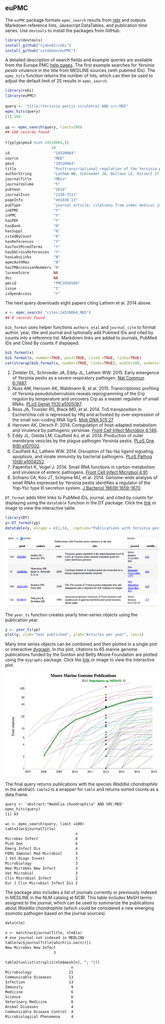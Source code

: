 
## euPMC

 The `euPMC` package formats `epmc_search` results from [rebi](https://github.com/ropensci/rebi) and outputs Markdown reference lists, Javascript DataTables, and publication time series. Use `devtools` to install the packages from GitHub.

```r
library(devtools)
install_github("njahn82/rebi")
install_github("cstubben/euPMC")

```
A detailed description of search fields and example queries are available from the Europe PMC [help pages](https://europepmc.org/Help#directsearch). The first example searches for *Yersinia pestis* virulence in the title from MEDLINE sources (with pubmed IDs).   The `epmc_hits` function returns the number of hits, which can then be used to adjust the default limit of 25 results in `epmc_search`.


```r
library(rebi)
library(euPMC)

query <- "title:(Yersinia pestis virulence) AND src:MED"
epmc_hits(query)
[1] 160

yp <- epmc_search(query, limit=200)
## 160 records found

t(yp[yp$pmid %in% 24520064,])
                     10                                                                                                                                                
id                    "24520064"                                                                                                                                        
source                "MED"                                                                                                                                             
pmid                  "24520064"                                                                                                                                        
title                 "Posttranscriptional regulation of the Yersinia pestis cyclic AMP receptor protein Crp and impact on virulence."                                  
authorString          "Lathem WW, Schroeder JA, Bellows LE, Ritzert JT, Koo JT, Price PA, Caulfield AJ, Goldman WE."                                                    
journalTitle          "MBio"                                                                                                                                            
journalVolume         "5"                                                                                                                                               
pubYear               "2014"                                                                                                                                            
journalIssn           "2150-7511"                                                                                                                                       
pageInfo              "e01038-13"                                                                                                                                       
pubType               "journal article; citations from index medicus journals; research support, non-u.s. gov't; research support, n.i.h., extramural; research-article"
inEPMC                "Y"                                                                                                                                               
inPMC                 "Y"                                                                                                                                               
hasPDF                "Y"                                                                                                                                               
hasBook               "N"                                                                                                                                               
hasSuppl              "N"                                                                                                                                               
citedByCount          "8"                                                                                                                                               
hasReferences         "Y"                                                                                                                                               
hasTextMinedTerms     "Y"                                                                                                                                               
hasDbCrossReferences  "Y"                                                                                                                                               
hasLabsLinks          "N"                                                                                                                                               
epmcAuthMan           "N"                                                                                                                                               
hasTMAccessionNumbers "N"                                                                                                                                               
luceneScore           NA                                                                                                                                                
doi                   NA                                                                                                                                                
pmcid                 "PMC3950509"                                                                                                                                      
issue                 "1"                                                                                                                                               
isOpenAccess          "Y"      
```


The next query downloads eight papers citing Lathem et al. 2014 above. 



```r
x <- epmc_search( "cites:24520064_MED")
## 8 records found
```

`bib_format` uses helper functions `authors_etal` and `journal_cite` to format author, year, title and journal and optionally add Pubmed IDs and cited by counts into a reference list.  Markdown links are added to journals, PubMed IDs and Cited By counts if displayed.


```r
bib_format(x)
bib_format(x, number=TRUE, pmid=TRUE, cited =TRUE, links=TRUE)
cat(strwrap(bib_format(x, number=TRUE, links=TRUE), width=100, exdent=3), sep="\n")
```

1. Zimbler DL, Schroeder JA, Eddy JL, Lathem WW. 2015. Early emergence of Yersinia pestis as a
   severe respiratory pathogen. [Nat Commun 6:7487](http://dx.DOI.org/10.1038/ncomms8487).
2. Nuss AM, Heroven AK, Waldmann B, et al. 2015. Transcriptomic profiling of Yersinia
   pseudotuberculosis reveals reprogramming of the Crp regulon by temperature and uncovers Crp as a
   master regulator of small RNAs. [PLoS Genet
   11(3):e1005087](http://dx.DOI.org/10.1371/journal.pgen.1005087).
3. Ross JA, Trussler RS, Black MD, et al. 2014. Tn5 transposition in Escherichia coli is repressed
   by Hfq and activated by over-expression of the small non-coding RNA SgrS. [Mob DNA
   5(1):27](http://dx.DOI.org/10.1186/s13100-014-0027-z).
4. Heroven AK, Dersch P. 2014. Coregulation of host-adapted metabolism and virulence by pathogenic
   yersiniae. [Front Cell Infect Microbiol 4:146](http://dx.DOI.org/10.3389/fcimb.2014.00146).
5. Eddy JL, Gielda LM, Caulfield AJ, et al. 2014. Production of outer membrane vesicles by the
   plague pathogen Yersinia pestis. [PLoS One
   9(9):e107002](http://dx.DOI.org/10.1371/journal.pone.0107002).
6. Caulfield AJ, Lathem WW. 2014. Disruption of fas-fas ligand signaling, apoptosis, and innate
   immunity by bacterial pathogens. [PLoS Pathog
   10(8):e1004252](http://dx.DOI.org/10.1371/journal.ppat.1004252).
7. Papenfort K, Vogel J. 2014. Small RNA functions in carbon metabolism and virulence of enteric
   pathogens. [Front Cell Infect Microbiol 4:91](http://dx.DOI.org/10.3389/fcimb.2014.00091).
8. Schiano CA, Koo JT, Schipma MJ, et al. 2014. Genome-wide analysis of small RNAs expressed by
   Yersinia pestis identifies a regulator of the Yop-Ysc type III secretion system. [J Bacteriol
   196(9):1659-1670](http://dx.DOI.org/10.1128/jb.01456-13).

`DT_format` adds html links to PubMed IDs, journal, and cited by counts for displaying using the `datatable` function in the DT package.  Click the [link](http://cstubben.github.io/genomes/yp.html) or image to view the interactive table. 


```r
library(DT)
y<-DT_format(yp)
datatable(y, escape = c(1,5),  caption="Publications with Yersinia pestis virulence in the title") 
```

[![DataTable](DT.png)](http://cstubben.github.io/genomes/yp.html)

The `year_ts` function creates yearly time-series objects using the publication year.


```r
y <- year_ts(yp)
plot(y, xlab="Year published", ylab="Articles per year", las=1)
```

Many time series objects can be combined and then plotted in a single plot or interactive [dygraph](http://cstubben.github.io/genomes/FigS1.html).  In this plot, citations to 65 marine genome publications funded by the Gordon and Betty Moore Foundation are plotted using the `dygraphs` package.  Click the [link](http://cstubben.github.io/genomes/FigS1.html) or image to view the interactive plot. 

[![Dygraph](yp.png)](http://cstubben.github.io/genomes/FigS1.html)


The final query returns publications with the species *Waddlia chondrophila* in the abstract.  `table2` is a wrapper for `table` and returns  sorted counts as a data.frame.

```
query <- 'abstract:"Waddlia chondrophila" AND SRC:MED'
epmc_hits(query)
[1] 63

wc <- epmc_search(query, limit =100)
table2(wc$journalTitle)
                                n
Microbes Infect                 8
PLoS One                        6
Emerg Infect Dis                4
FEMS Immunol Med Microbiol      3
J Vet Diagn Invest              3
Microbiology                    3
New Microbes New Infect         3
Vet Microbiol                   3
Clin Microbiol Infect           2
Eur J Clin Microbiol Infect Dis 2
```

The package also includes a list of journals currently or previously indexed in MEDLINE in the NLM catalog at NCBI.  This table includes MeSH terms assigned to the journal, which can be used to summarize the publications about *Waddlia chondrophila*  (which could be considered a new emerging zoonotic pathogen based on the journal sources).

```
data(nlm)

n <- match(wc$journalTitle, nlm$ta)
# one journal not indexed in MEDLINE
table(wc$journalTitle[which(is.na(n))])
New Microbes New Infect 
                      3 

table2(unlist(strsplit(nlm$mesh[n], "; ")))
                              n
Microbiology                 21
Communicable Diseases        13
Infection                    13
Immunity                      9
Medicine                      6
Science                       6
Veterinary Medicine           6
Animal Diseases               4
Communicable Disease Control  4
Microbiological Phenomena     4

